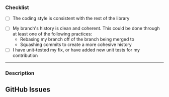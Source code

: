 ### Checklist
<!--
replace the empty checkboxes [ ] below with checked ones [x] accordingly
-->
- [ ] The coding style is consistent with the rest of the library
<!-- - [ ] I have ran `clang-tidy` without any warnings/errors   -->
<!-- - [ ] I have ran `clang-format` without any warnings/errors -->
- [ ] My branch's history is clean and coherent. This could be done through
      at least one of the following practices:
  * Rebasing my branch off of the branch being merged to
  * Squashing commits to create a more cohesive history
- [ ] I have unit-tested my fix, or have added new unit tests for my
      contribution

----------

### Description

<!--
Describe briefly what your pull request proposes to fix. If you
have more than one commit, it is helpful to give a summary of what your
contribution as a whole is trying to solve.

Please describe shortly how you tested that your fix actually works.
-->

## GitHub Issues
<!--
If this PR was motivated by some existing issues, reference them here.

If it is a simple bug-fix, please also add a line like 'Closes #123'
to your commit message, so that it is automatically closed.
If it is not, don't, as it might take several iterations for a feature
to be done properly. If in doubt, leave it open and reference it in the
PR itself, so that maintainers can decide.

If there is no associated issue, please remove this section
-->
